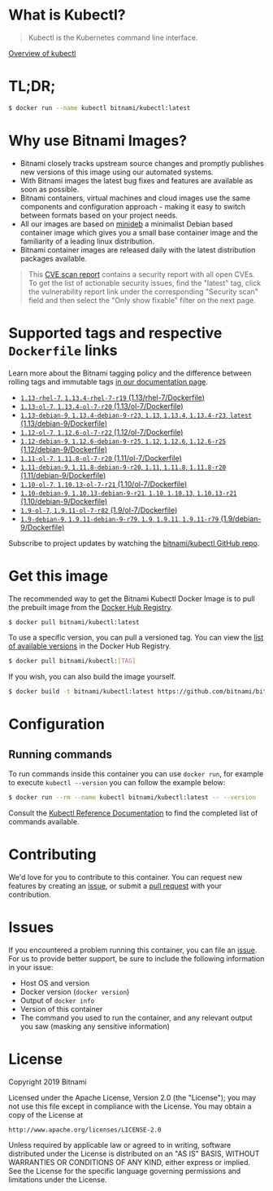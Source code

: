 
# What is Kubectl?

> Kubectl is the Kubernetes command line interface.

[Overview of kubectl](https://kubernetes.io/docs/reference/kubectl/overview/)

# TL;DR;

```bash
$ docker run --name kubectl bitnami/kubectl:latest
```

# Why use Bitnami Images?

* Bitnami closely tracks upstream source changes and promptly publishes new versions of this image using our automated systems.
* With Bitnami images the latest bug fixes and features are available as soon as possible.
* Bitnami containers, virtual machines and cloud images use the same components and configuration approach - making it easy to switch between formats based on your project needs.
* All our images are based on [minideb](https://github.com/bitnami/minideb) a minimalist Debian based container image which gives you a small base container image and the familiarity of a leading linux distribution.
* Bitnami container images are released daily with the latest distribution packages available.


> This [CVE scan report](https://quay.io/repository/bitnami/kubectl?tab=tags) contains a security report with all open CVEs. To get the list of actionable security issues, find the "latest" tag, click the vulnerability report link under the corresponding "Security scan" field and then select the "Only show fixable" filter on the next page.

# Supported tags and respective `Dockerfile` links

Learn more about the Bitnami tagging policy and the difference between rolling tags and immutable tags [in our documentation page](https://docs.bitnami.com/containers/how-to/understand-rolling-tags-containers/).


* [`1.13-rhel-7`, `1.13.4-rhel-7-r19` (1.13/rhel-7/Dockerfile)](https://github.com/bitnami/bitnami-docker-kubectl/blob/1.13.4-rhel-7-r19/1.13/rhel-7/Dockerfile)
* [`1.13-ol-7`, `1.13.4-ol-7-r20` (1.13/ol-7/Dockerfile)](https://github.com/bitnami/bitnami-docker-kubectl/blob/1.13.4-ol-7-r20/1.13/ol-7/Dockerfile)
* [`1.13-debian-9`, `1.13.4-debian-9-r23`, `1.13`, `1.13.4`, `1.13.4-r23`, `latest` (1.13/debian-9/Dockerfile)](https://github.com/bitnami/bitnami-docker-kubectl/blob/1.13.4-debian-9-r23/1.13/debian-9/Dockerfile)
* [`1.12-ol-7`, `1.12.6-ol-7-r22` (1.12/ol-7/Dockerfile)](https://github.com/bitnami/bitnami-docker-kubectl/blob/1.12.6-ol-7-r22/1.12/ol-7/Dockerfile)
* [`1.12-debian-9`, `1.12.6-debian-9-r25`, `1.12`, `1.12.6`, `1.12.6-r25` (1.12/debian-9/Dockerfile)](https://github.com/bitnami/bitnami-docker-kubectl/blob/1.12.6-debian-9-r25/1.12/debian-9/Dockerfile)
* [`1.11-ol-7`, `1.11.8-ol-7-r20` (1.11/ol-7/Dockerfile)](https://github.com/bitnami/bitnami-docker-kubectl/blob/1.11.8-ol-7-r20/1.11/ol-7/Dockerfile)
* [`1.11-debian-9`, `1.11.8-debian-9-r20`, `1.11`, `1.11.8`, `1.11.8-r20` (1.11/debian-9/Dockerfile)](https://github.com/bitnami/bitnami-docker-kubectl/blob/1.11.8-debian-9-r20/1.11/debian-9/Dockerfile)
* [`1.10-ol-7`, `1.10.13-ol-7-r21` (1.10/ol-7/Dockerfile)](https://github.com/bitnami/bitnami-docker-kubectl/blob/1.10.13-ol-7-r21/1.10/ol-7/Dockerfile)
* [`1.10-debian-9`, `1.10.13-debian-9-r21`, `1.10`, `1.10.13`, `1.10.13-r21` (1.10/debian-9/Dockerfile)](https://github.com/bitnami/bitnami-docker-kubectl/blob/1.10.13-debian-9-r21/1.10/debian-9/Dockerfile)
* [`1.9-ol-7`, `1.9.11-ol-7-r82` (1.9/ol-7/Dockerfile)](https://github.com/bitnami/bitnami-docker-kubectl/blob/1.9.11-ol-7-r82/1.9/ol-7/Dockerfile)
* [`1.9-debian-9`, `1.9.11-debian-9-r79`, `1.9`, `1.9.11`, `1.9.11-r79` (1.9/debian-9/Dockerfile)](https://github.com/bitnami/bitnami-docker-kubectl/blob/1.9.11-debian-9-r79/1.9/debian-9/Dockerfile)

Subscribe to project updates by watching the [bitnami/kubectl GitHub repo](https://github.com/bitnami/bitnami-docker-kubectl).

# Get this image

The recommended way to get the Bitnami Kubectl Docker Image is to pull the prebuilt image from the [Docker Hub Registry](https://hub.docker.com/r/bitnami/kubectl).

```bash
$ docker pull bitnami/kubectl:latest
```

To use a specific version, you can pull a versioned tag. You can view the [list of available versions](https://hub.docker.com/r/bitnami/kubectl/tags/) in the Docker Hub Registry.

```bash
$ docker pull bitnami/kubectl:[TAG]
```

If you wish, you can also build the image yourself.

```bash
$ docker build -t bitnami/kubectl:latest https://github.com/bitnami/bitnami-docker-kubectl.git
```

# Configuration

## Running commands

To run commands inside this container you can use `docker run`, for example to execute `kubectl --version` you can follow the example below:

```bash
$ docker run --rm --name kubectl bitnami/kubectl:latest -- --version
```

Consult the [Kubectl Reference Documentation](https://kubernetes.io/docs/reference/generated/kubectl/kubectl-commands) to find the completed list of commands available.

# Contributing

We'd love for you to contribute to this container. You can request new features by creating an [issue](https://github.com/bitnami/bitnami-docker-kubectl/issues), or submit a [pull request](https://github.com/bitnami/bitnami-docker-kubectl/pulls) with your contribution.

# Issues

If you encountered a problem running this container, you can file an [issue](https://github.com/bitnami/bitnami-docker-kubectl/issues). For us to provide better support, be sure to include the following information in your issue:

- Host OS and version
- Docker version (`docker version`)
- Output of `docker info`
- Version of this container
- The command you used to run the container, and any relevant output you saw (masking any sensitive information)

# License

Copyright 2019 Bitnami

Licensed under the Apache License, Version 2.0 (the "License");
you may not use this file except in compliance with the License.
You may obtain a copy of the License at

    http://www.apache.org/licenses/LICENSE-2.0

Unless required by applicable law or agreed to in writing, software
distributed under the License is distributed on an "AS IS" BASIS,
WITHOUT WARRANTIES OR CONDITIONS OF ANY KIND, either express or implied.
See the License for the specific language governing permissions and
limitations under the License.
